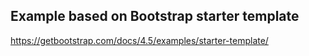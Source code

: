 ## Example based on Bootstrap starter template

https://getbootstrap.com/docs/4.5/examples/starter-template/
